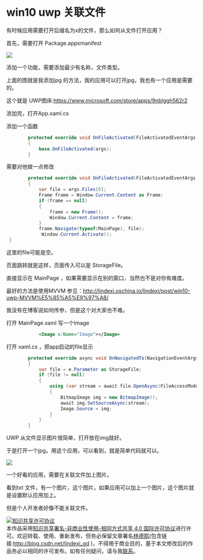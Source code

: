 # win10 uwp 关联文件

有时候应用需要打开后缀名为x的文件，那么如何从文件打开应用？

<!--more-->
<!-- csdn -->

首先，需要打开 Package.appxmanifest

![](http://7xqpl8.com1.z0.glb.clouddn.com/AwCCAwMAItoFAMV+BQA28wYAAQAEAK4+AQBmQwIAaOgJAOjZ/2017223193546.jpg)

添加一个功能，需要添加最少有名称，文件类型。

上面的图就是我添加jpg 的方法，我的应用可以打开jpg，我也有一个应用是需要的。

这个就是 UWP图床:https://www.microsoft.com/store/apps/9nblggh562r2

添加完，打开App.xaml.cs

添加一个函数


```csharp
        protected override void OnFileActivated(FileActivatedEventArgs args)
        {
            base.OnFileActivated(args);
        }
```

需要对他做一点修改


```csharp
        protected override void OnFileActivated(FileActivatedEventArgs args)
        {
            var file = args.Files[0];
            Frame frame = Window.Current.Content as Frame;
            if (frame == null)
            {
                frame = new Frame();
                Window.Current.Content = frame;
            }
            frame.Navigate(typeof(MainPage), file);
             Window.Current.Activate();
 }
```


这里的file可能是空。

页面跳转就是这样，页面传入可以是 StorageFile。

直接显示在 MainPage ，如果需要显示在别的窗口，当然也不是对你有难度。

最好的方法是使用MVVM 参见：http://lindexi.oschina.io/lindexi/post/win10-uwp-MVVM%E5%85%A5%E9%97%A8/

我没有在博客说如何传参，但是这个对大家也不难。

打开 MainPage.xaml 写一个Image


```xml
            <Image x:Name="Image"></Image>

```

打开 xaml.cs ，把app启动的file显示

```csharp
        protected override async void OnNavigatedTo(NavigationEventArgs e)
        {
            var file = e.Parameter as StorageFile;
            if (file != null)
            {
                using (var stream = await file.OpenAsync(FileAccessMode.Read))
                {
                    BitmapImage img = new BitmapImage();
                    await img.SetSourceAsync(stream);
                    Image.Source = img;
                }
            }
        }
```

UWP 从文件显示图片很简单，打开放在img就好。

于是打开一个jpg，用这个应用，可以看到，就是简单代码就可以。

![](http://7xqpl8.com1.z0.glb.clouddn.com/AwCCAwMAItoFAMV+BQA28wYAAQAEAK4+AQBmQwIAaOgJAOjZ/%E6%96%87%E4%BB%B6%E6%89%93%E5%BC%80.gif)


一个好看的应用，需要在关联文件加上图片。

看到txt 文件，有一个图片，这个图片，如果应用可以加上一个图片，这个图片就是设置默认应用加上。

但是个人开发者好像不能关联文件。


<a rel="license" href="http://creativecommons.org/licenses/by-nc-sa/4.0/"><img alt="知识共享许可协议" style="border-width:0" src="https://i.creativecommons.org/l/by-nc-sa/4.0/88x31.png" /></a><br />本作品采用<a rel="license" href="http://creativecommons.org/licenses/by-nc-sa/4.0/">知识共享署名-非商业性使用-相同方式共享 4.0 国际许可协议</a>进行许可。欢迎转载、使用、重新发布，但务必保留文章署名[林德熙](http://blog.csdn.net/lindexi_gd)(包含链接:http://blog.csdn.net/lindexi_gd )，不得用于商业目的，基于本文修改后的作品务必以相同的许可发布。如有任何疑问，请与我[联系](mailto:lindexi_gd@163.com)。  